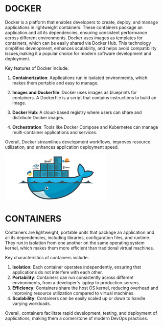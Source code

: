 # DOCKER
Docker is a platform that enables developers to create, deploy, and manage applications in lightweight containers. These containers package an application and all its dependencies, ensuring consistent 
performance across different environments. Docker uses images as templates for containers, which can be easily shared via Docker Hub. This technology simplifies development, enhances scalability, and
helps avoid compatibility issues,making it a popular choice for modern software development and deployment.

Key features of Docker include:

1. **Containerization**: Applications run in isolated environments, which makes them portable and easy to manage.

2. **Images and Dockerfile**: Docker uses images as blueprints for containers. A Dockerfile is a script that contains instructions to build an image.

3. **Docker Hub**: A cloud-based registry where users can share and distribute Docker images.

4. **Orchestration**: Tools like Docker Compose and Kubernetes can manage multi-container applications and services.

Overall, Docker streamlines development workflows, improves resource utilization, and enhances application deployment speed.

![image alt](https://github.com/Gautam-io-dev/DOCKER/blob/933ec1d3c498383ab0562ab77af30e263d2ff7c3/docker.png)

# CONTAINERS

Containers are lightweight, portable units that package an application and all its dependencies, including libraries, configuration files, and runtime. They run in isolation from one another on the same operating system kernel, which makes them more efficient than traditional virtual machines.

Key characteristics of containers include:

1. **Isolation**: Each container operates independently, ensuring that applications do not interfere with each other.
2. **Portability**: Containers can run consistently across different environments, from a developer's laptop to production servers.
3. **Efficiency**: Containers share the host OS kernel, reducing overhead and improving resource utilization compared to virtual machines.
4. **Scalability**: Containers can be easily scaled up or down to handle varying workloads.

Overall, containers facilitate rapid development, testing, and deployment of applications, making them a cornerstone of modern DevOps practices.
